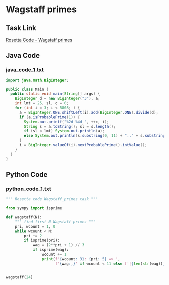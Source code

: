 # Wagstaff primes

## Task Link
[Rosetta Code - Wagstaff primes](https://rosettacode.org/wiki/Wagstaff_primes)

## Java Code
### java_code_1.txt
```java
import java.math.BigInteger; 

public class Main {
  public static void main(String[] args) {
    BigInteger d = new BigInteger("3"), a;
    int lmt = 25, sl, c = 0;
    for (int i = 3; i < 5808; ) {
      a = BigInteger.ONE.shiftLeft(i).add(BigInteger.ONE).divide(d);
      if (a.isProbablePrime(1)) {
        System.out.printf("%2d %4d ", ++c, i);
        String s = a.toString(); sl = s.length();
        if (sl < lmt) System.out.println(a);
        else System.out.println(s.substring(0, 11) + ".." + s.substring(sl - 11, sl) + " " + sl + " digits");
      }
      i = BigInteger.valueOf(i).nextProbablePrime().intValue();
    }
  }
}

```

## Python Code
### python_code_1.txt
```python
""" Rosetta code Wagstaff_primes task """

from sympy import isprime

def wagstaff(N):
    """ find first N Wagstaff primes """
    pri, wcount = 1, 0
    while wcount < N:
        pri += 2
        if isprime(pri):
            wag = (2**pri + 1) // 3
            if isprime(wag):
                wcount += 1
                print(f'{wcount: 3}: {pri: 5} => ', 
                      f'{wag:,}' if wcount < 11 else f'[{len(str(wag))} digit number]')


wagstaff(24)

```

